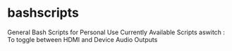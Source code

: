 # bashscripts
General Bash Scripts for Personal Use
Currently Available Scripts
aswitch : To toggle between HDMI and Device Audio Outputs
